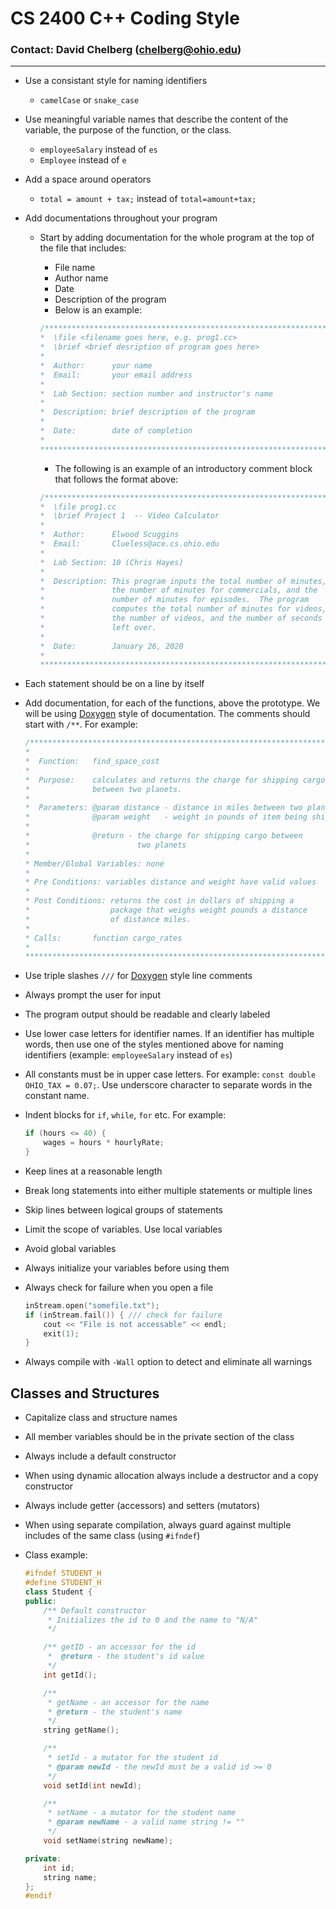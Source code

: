  # CS 2400 C++ Coding Style
 ### Contact: David Chelberg (chelberg@ohio.edu)

---

* Use a consistant style for naming identifiers
  * ```camelCase``` or ```snake_case```
* Use meaningful variable names that describe the content of the variable, the purpose of the function, or the class.
  * ```employeeSalary``` instead of ```es```
  * ```Employee``` instead of ```e```
* Add a space around operators
  * ```total = amount + tax;``` instead of ```total=amount+tax;```
* Add documentations throughout your program
  * Start by adding documentation for the whole program at the top of the file that includes:
    * File name
    * Author name
    * Date
    * Description of the program
	* Below is an example:
	```cpp
	/******************************************************************* 
	*  \file <filename goes here, e.g. prog1.cc>
	*  \brief <brief desription of program goes here>
	*                                                                     
	*  Author:      your name
	*  Email:       your email address
	*                                                                    
	*  Lab Section: section number and instructor's name
	*                                                                    
	*  Description: brief description of the program                    
	*                                                                    
	*  Date:        date of completion
	*                                                                    
	*******************************************************************/
	```
	* The following is an example of an introductory comment block that follows the format above:

	```cpp
	/********************************************************************
	*  \file prog1.cc
	*  \brief Project 1  -- Video Calculator
	*                                                                    
	*  Author:      Elwood Scuggins
	*  Email:       Clueless@ace.cs.ohio.edu
	*                                                                    
	*  Lab Section: 10 (Chris Hayes)
	*                                                                    
	*  Description: This program inputs the total number of minutes, 
	*               the number of minutes for commercials, and the 
	*               number of minutes for episodes.  The program 
	*               computes the total number of minutes for videos, 
	*               the number of videos, and the number of seconds 
	*               left over.
	*                                                                    
	*  Date:        January 26, 2020
	*                                                                    
	********************************************************************/
	```

* Each statement should be on a line by itself
* Add documentation, for each of the functions, above the prototype. We will be using [Doxygen](http://www.doxygen.nl/manual/docblocks.html) style of documentation. The comments should start with `/**`.  For example:
  ```cpp
  /*******************************************************************
  *
  *  Function:   find_space_cost
  *                                                                  
  *  Purpose:    calculates and returns the charge for shipping cargo  
  *              between two planets.                                  
  *                                                                  
  *  Parameters: @param distance - distance in miles between two planets
  *              @param weight   - weight in pounds of item being shipped
  *
  *              @return - the charge for shipping cargo between
  *                        two planets 
  *
  * Member/Global Variables: none
  *
  * Pre Conditions: variables distance and weight have valid values
  *
  * Post Conditions: returns the cost in dollars of shipping a
  *                  package that weighs weight pounds a distance
  *                  of distance miles.
  *
  * Calls:       function cargo_rates
  *                                                                  
  *******************************************************************/
  ```

* Use triple slashes `///` for [Doxygen](http://www.doxygen.nl/manual/docblocks.html) style line comments
* Always prompt the user for input
* The program output should be readable and clearly labeled
* Use lower case letters for identifier names. If an identifier has multiple words, then use one of the styles mentioned above for naming identifiers (example: ```employeeSalary``` instead of ```es```)
* All constants must be in upper case letters. For example: ```const double OHIO_TAX = 0.07;```. Use underscore character to separate words in the constant name.
* Indent blocks for ```if```, ```while```, ```for``` etc. For example:

  ```cpp
  if (hours <= 40) {
      wages = hours * hourlyRate;
  }
  ```

* Keep lines at a reasonable length
* Break long statements into either multiple statements or multiple lines
* Skip lines between logical groups of statements
* Limit the scope of variables. Use local variables
* Avoid global variables
* Always initialize your variables before using them
* Always check for failure when you open a file

  ```cpp
  inStream.open("somefile.txt");
  if (inStream.fail()) { /// check for failure
      cout << "File is not accessable" << endl;
      exit(1);
  }
  ```
    
* Always compile with ```-Wall``` option to detect and eliminate all warnings

## Classes and Structures

* Capitalize class and structure names
* All member variables should be in the private section of the class
* Always include a default constructor
* When using dynamic allocation always include a destructor and a copy constructor
* Always include getter (accessors) and setters (mutators)
* When using separate compilation, always guard against multiple includes of the same class (using `#ifndef`)
* Class example:

  ```cpp
  #ifndef STUDENT_H
  #define STUDENT_H
  class Student {
  public:
      /** Default constructor
       * Initializes the id to 0 and the name to "N/A"
       */

      /** getID - an accessor for the id
       *  @return - the student's id value
       */  
      int getId();

      /**
       * getName - an accessor for the name
       * @return - the student's name
       */ 
      string getName();

      /**
       * setId - a mutator for the student id
       * @param newId - the newId must be a valid id >= 0
       */ 
      void setId(int newId);

      /**
       * setName - a mutator for the student name
       * @param newName - a valid name string != ""
       */
      void setName(string newName);

  private:
      int id;
      string name;
  };
  #endif
  ```
